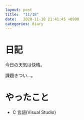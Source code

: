 ```yaml
---
layout: post
title:  "11/18"
date:   2020-11-18 21:41:45 +0900
categories: diary
---
```

# 日記

今日の天気は快晴。

課題きつい...。

# やったこと

- C 言語(Visual Studio)